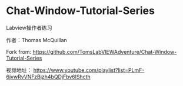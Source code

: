 # Chat-Window-Tutorial-Series

Labview操作者练习

作者：Thomas McQuillan

Fork from:
https://github.com/TomsLabVIEWAdventure/Chat-Window-Tutorial-Series


视频地址：
https://www.youtube.com/playlist?list=PLmF-6jvwRvVNFzBjzh4bQDjFbv6lShcth

